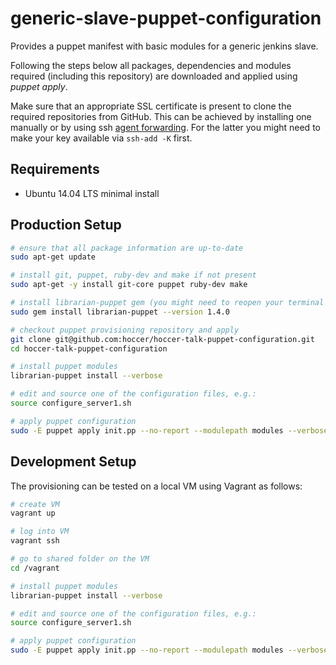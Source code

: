 generic-slave-puppet-configuration
===========================

Provides a puppet manifest with basic modules for a generic jenkins slave.

Following the steps below all packages, dependencies and modules required (including this repository) are downloaded and applied using _puppet apply_.

Make sure that an appropriate SSL certificate is present to clone the required repositories from GitHub. This can be achieved by installing one manually or by using ssh [agent forwarding](https://help.github.com/articles/using-ssh-agent-forwarding). For the latter you might need to make your key available via `ssh-add -K` first.

## Requirements

* Ubuntu 14.04 LTS minimal install

## Production Setup

```bash
# ensure that all package information are up-to-date
sudo apt-get update

# install git, puppet, ruby-dev and make if not present
sudo apt-get -y install git-core puppet ruby-dev make

# install librarian-puppet gem (you might need to reopen your terminal afterwards)
sudo gem install librarian-puppet --version 1.4.0

# checkout puppet provisioning repository and apply
git clone git@github.com:hoccer/hoccer-talk-puppet-configuration.git
cd hoccer-talk-puppet-configuration

# install puppet modules
librarian-puppet install --verbose

# edit and source one of the configuration files, e.g.:
source configure_server1.sh

# apply puppet configuration
sudo -E puppet apply init.pp --no-report --modulepath modules --verbose
```

## Development Setup

The provisioning can be tested on a local VM using Vagrant as follows:

```bash
# create VM
vagrant up

# log into VM
vagrant ssh

# go to shared folder on the VM
cd /vagrant

# install puppet modules
librarian-puppet install --verbose

# edit and source one of the configuration files, e.g.:
source configure_server1.sh

# apply puppet configuration
sudo -E puppet apply init.pp --no-report --modulepath modules --verbose
```
